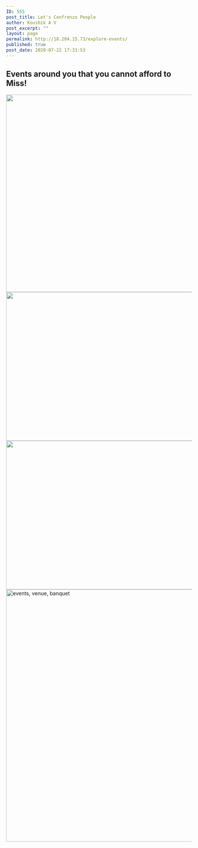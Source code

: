 ```yaml
---
ID: 555
post_title: Let's Confrenzo People
author: Koushik A V
post_excerpt: ""
layout: page
permalink: http://18.204.15.73/explore-events/
published: true
post_date: 2020-07-22 17:31:53
---
```

<h2>Events around you that you cannot afford to Miss!</h2>
<img width="800" height="534" src="http://18.204.15.73/wp-content/uploads/2020/07/mission-2.jpg" alt="" srcset="http://18.204.15.73/wp-content/uploads/2020/07/mission-2.jpg 800w, http://18.204.15.73/wp-content/uploads/2020/07/mission-2-300x200.jpg 300w, http://18.204.15.73/wp-content/uploads/2020/07/mission-2-768x513.jpg 768w" sizes="(max-width: 800px) 100vw, 800px">
<img width="644" height="402" src="http://18.204.15.73/wp-content/uploads/2020/07/hiking-v1.jpg" alt="" srcset="http://18.204.15.73/wp-content/uploads/2020/07/hiking-v1.jpg 644w, http://18.204.15.73/wp-content/uploads/2020/07/hiking-v1-300x187.jpg 300w" sizes="(max-width: 644px) 100vw, 644px">
<img width="644" height="402" src="http://18.204.15.73/wp-content/uploads/2020/07/walking-v1.jpg" alt="" srcset="http://18.204.15.73/wp-content/uploads/2020/07/walking-v1.jpg 644w, http://18.204.15.73/wp-content/uploads/2020/07/walking-v1-300x187.jpg 300w" sizes="(max-width: 644px) 100vw, 644px">
<img width="1024" height="682" src="http://18.204.15.73/wp-content/uploads/2020/07/events-venue-banquet-2609526-1024x682.jpg" alt="events, venue, banquet" srcset="http://18.204.15.73/wp-content/uploads/2020/07/events-venue-banquet-2609526-1024x682.jpg 1024w, http://18.204.15.73/wp-content/uploads/2020/07/events-venue-banquet-2609526-300x200.jpg 300w, http://18.204.15.73/wp-content/uploads/2020/07/events-venue-banquet-2609526-768x512.jpg 768w, http://18.204.15.73/wp-content/uploads/2020/07/events-venue-banquet-2609526.jpg 1280w" sizes="(max-width: 1024px) 100vw, 1024px">
